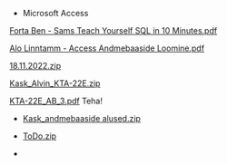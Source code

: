 - Microsoft Access  

[Forta Ben - Sams Teach Yourself SQL in 10 Minutes.pdf](https://github.com/AlvinKask/Andmebaaside-alused/files/10038800/Forta.Ben.-.Sams.Teach.Yourself.SQL.in.10.Minutes.pdf)  

[Alo Linntamm - Access Andmebaaside Loomine.pdf](https://github.com/AlvinKask/Andmebaaside-alused/files/10038834/Alo.Linntamm.-.Access.Andmebaaside.Loomine.pdf)  


[18.11.2022.zip](https://github.com/AlvinKask/Andmebaaside-alused/files/10039956/18.11.2022.zip)

[Kask_Alvin_KTA-22E.zip](https://github.com/AlvinKask/Andmebaaside-alused/files/11221090/Kask_Alvin_KTA-22E.zip)

[KTA-22E_AB_3.pdf](https://github.com/AlvinKask/Andmebaaside-alused/files/11221138/KTA-22E_AB_3.pdf)
Teha!

- [Kask_andmebaaside alused.zip](https://github.com/AlvinKask/Andmebaaside-alused/files/11280561/Kask_andmebaaside.alused.zip)

- [ToDo.zip](https://github.com/AlvinKask/Andmebaaside-alused/files/11289462/ToDo.zip)

- 
